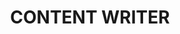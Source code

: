 ---
category: CONTENT WRITER
title: CONTENT WRITER
years: 2-4 Years Exp.
location: Bangalore
class: careerBg
Job Description: 
- Quick Learning & System Understanding Capability,Candidates should be excellent team players, yet capable of working independently 
- Able to manage multiple projects at once.
Responsibilities: 
- Provide delivery & application release management support to the product teams
- Should write scripts to build, manage & auto deploy code to test & production environments
- Be a champion of Code Quality
- Run logs to monitor & publish reports on Code Quality, Build cycles
- Profile the Devbox/Test environments by running logs to publish system usage/WLM
- Should be working closely with the test teams to run automated test scripts for performance & functional validations
- Good to have a Networking & Infrastructure mind-set
- Demonstrate technical leadership in troubleshooting & incident handling
Skills:
- Debugging and troubleshooting skills, with an enthusiastic attitude to support and resolve customer problems
- 2 to 4+ years of software development/technical support experience
- 2+ years of object-oriented development experience in C++ and/or Java
- 2+ years of experience in one of the scripting languages such as bash, Perl, or Python
- 2+ years of experience with UNIX/Linux operating system
- 2+ years of experience with SQL/PLSQL, relational data management
- Experience with multi-tier distributed systems involving load balancers, caching layers and real-time event processing
- Experience in building dashboards and aggregating metrics
- Exposure to large-scale systems and application architectures
- Possess a good knowledge of enterprise application architecture and technologies including web, web services, client-server and databases
---
